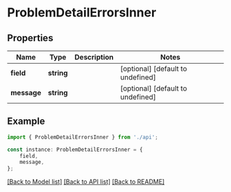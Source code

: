 # ProblemDetailErrorsInner


## Properties

Name | Type | Description | Notes
------------ | ------------- | ------------- | -------------
**field** | **string** |  | [optional] [default to undefined]
**message** | **string** |  | [optional] [default to undefined]

## Example

```typescript
import { ProblemDetailErrorsInner } from './api';

const instance: ProblemDetailErrorsInner = {
    field,
    message,
};
```

[[Back to Model list]](../README.md#documentation-for-models) [[Back to API list]](../README.md#documentation-for-api-endpoints) [[Back to README]](../README.md)
